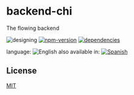 # backend-chi

The flowing backend

![designing](https://img.shields.io/badge/stability-designing-orange.svg)
[![npm-version](https://img.shields.io/npm/v/backend-chi.svg)](https://npmjs.org/package/backend-chi)
[![dependencies](https://img.shields.io/david/codenautas/backend-chi.svg)](https://david-dm.org/codenautas/backend-chi)

language: ![English](https://raw.githubusercontent.com/codenautas/multilang/master/img/lang-en.png)
also available in:
[![Spanish](https://raw.githubusercontent.com/codenautas/multilang/master/img/lang-es.png)](LEEME.md)


## License

[MIT](LICENSE)

